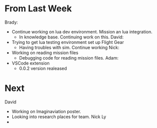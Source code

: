 # From Last Week
Brady:
- Continue working on lua dev environment. Mission an lua integration.
	- In knowledge base. Continuing work on this.
David:
- Trying to get lua testing environment set up Flight Gear
	- Having troubles with sim. Continue working
Nick:
- Working on reading mission files 
	- Debugging code for reading mission files.
Adam:
- VSCode extension
	- 0.0.2 version realeased

# Next
David
- Working on Imaginaviation poster.
- Looking into research places for team.
Nick Ly
- 
